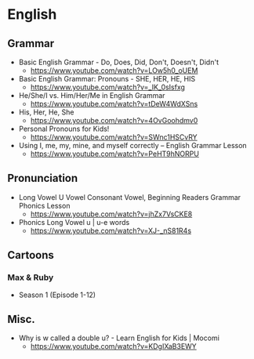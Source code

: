 # English
## Grammar
* Basic English Grammar - Do, Does, Did, Don't, Doesn't, Didn't
    * https://www.youtube.com/watch?v=LOw5h0_oUEM
* Basic English Grammar: Pronouns - SHE, HER, HE, HIS
    * https://www.youtube.com/watch?v=_IK_0sIsfxg
* He/She/I vs. Him/Her/Me in English Grammar
    * https://www.youtube.com/watch?v=tDeW4WdXSns
* His, Her, He, She
    * https://www.youtube.com/watch?v=4OvGoohdmv0
* Personal Pronouns for Kids!
    * https://www.youtube.com/watch?v=SWnc1HSCvRY
* Using I, me, my, mine, and myself correctly – English Grammar Lesson
    * https://www.youtube.com/watch?v=PeHT9hNORPU

## Pronunciation
* Long Vowel U Vowel Consonant Vowel, Beginning Readers Grammar Phonics Lesson
    * https://www.youtube.com/watch?v=jhZx7VsCKE8
* Phonics Long Vowel u | u-e words
    * https://www.youtube.com/watch?v=XJ-_nS81R4s

## Cartoons
### Max & Ruby
* Season 1 (Episode 1-12)

## Misc.
* Why is w called a double u? - Learn English for Kids | Mocomi
    * https://www.youtube.com/watch?v=KDgIXaB3EWY
